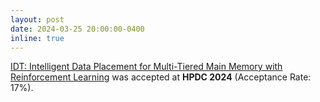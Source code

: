 ```yaml
---
layout: post
date: 2024-03-25 20:00:00-0400
inline: true
---
```


<u>IDT: Intelligent Data Placement for Multi-Tiered Main Memory with Reinforcement Learning</u> was accepted at **HPDC 2024** (Acceptance Rate: 17%).